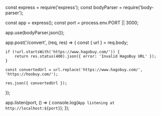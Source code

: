 const express = require('express');
const bodyParser = require('body-parser');

const app = express();
const port = process.env.PORT || 3000;

app.use(bodyParser.json());

app.post('/convert', (req, res) => {
    const { url } = req.body;

    if (!url.startsWith('https://www.hagobuy.com/')) {
        return res.status(400).json({ error: 'Invalid HagoBuy URL' });
    }

    const convertedUrl = url.replace('https://www.hagobuy.com/', 'https://hoobuy.com/');

    res.json({ convertedUrl });
});

app.listen(port, () => {
    console.log(`App listening at http://localhost:${port}`);
});

